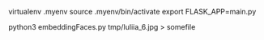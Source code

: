 virtualenv .myenv
source .myenv/bin/activate
export FLASK_APP=main.py

python3 embeddingFaces.py tmp/Iuliia_6.jpg > somefile